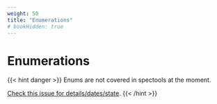 ```yaml
---
weight: 50
title: "Enumerations"
# bookHidden: true
---
```

# Enumerations


{{< hint danger >}}
Enums are not covered in spectools at the moment.

[Check this issue for details/dates/state](https://github.com/theNorstroem/spectools/issues/1).
{{< /hint >}}

